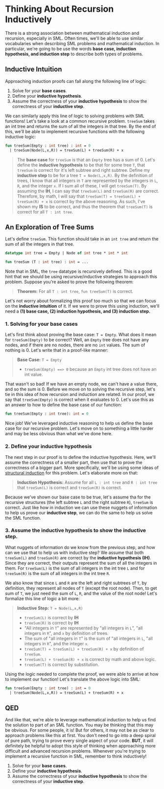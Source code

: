 # Thinking About Recursion Inductively

There is a strong association between mathematical induction and recursion, especially in SML. Often times, we'll be able to use similar vocabularies when describing SML problems and mathematical induction. In particular, we're going to be use the words **base case, induction hypothesis, and induction step** to describe both types of problems.

## Inductive Intuition

Approaching induction proofs can fall along the following line of logic:

1. Solve for your **base cases**.
2. Define your **inductive hypothesis**.
3. Assume the correctness of your **inductive hypothesis** to show the correctness of your **inductive step**.

We can similarly apply this line of logic to solving problems with SML functions! Let's take a look at a common recursive problem. `treeSum` takes an int tree and returns the sum of all the integers in that tree. By the end of this, we'll be able to implement recursive functions with the following inductive logic:

```sml
fun treeSum(Empty : int tree) : int = 0
  | treeSum(Node(L,x,R)) = treeSum(L) + treeSum(R) + x
```

> The **base case** for `treeSum` is that an `Empty` tree has a sum of 0. Let's define the **inductive hypothesis** to be that for some tree `T`, that `treeSum` is correct for it's left subtree and right subtree. Define my **inductive step** to be for a tree `T = Node(L,x,R)`. By the definition of trees, I know that all integers in `T` are represented by the integers in `L`, `R`, and the integer `x`. If I sum all of these, I will get `treeSum(T)`. By assuming the **IH**, I can say that `treeSum(L)` and `treeSum(R)` are correct. Therefore, by math, I will say that `treeSum(T) = treeSum(L) + treeSum(R) + x` is correct by the above reasoning. As such, I've shown my **IS** to be correct, and thus the theorem that `treeSum(T)` is correct for all `T : int tree`.

## An Exploration of Tree Sums

Let's define `treeSum`. This function should take in an `int tree` and return the sum of all the integers in that tree.

```sml
datatype int tree = Empty | Node of int tree * int * int

fun treeSum (T : int tree) : int = ...
```

Note that in SML, the `tree` datatype is recursively defined. This is a good hint that we should be using recursive/inductive strategies to approach this problem. Suppose you're asked to prove the following theorem:

> **Theorem:** For all `T : int tree`, `fun treeSum(T)` is correct.

Let's not worry about formalizing this proof too much so that we can focus on the **inductive intuition** of it. If we were to prove this using induction, we'll need a **(1) base case, (2) induction hypothesis, and (3) induction step.**

### 1. Solving for your base cases

Let's first think about proving the base case: `T = Empty`. What does it mean for `treeSum(Empty)` to be correct? Well, an `Empty` tree does not have any nodes, and if there are no nodes, there are no `int` values. The sum of nothing is 0. Let's write that in a proof-like manner:

> **Base Case:** `T = Empty`
>
> - `treeSum(Empty) ==> 0` because an `Empty` int tree does not have an int value.

That wasn't so bad! If we have an empty node, we can't have a value there, and so the sum is 0. Before we move on to solving the recursive step, let's tie in this idea of how recursion and induction are related. In our proof, we say that `treeSum(Empty)` is correct when it evaluates to 0. Let's use this as an answer to how to define the base case of our function:

```sml
fun treeSum(Empty : int tree): int = 0
```

Nice job! We've leveraged inductive reasoning to help us define the base case for our recursive problem. Let's move on to something a little harder and may be less obvious than what we've done here.

### 2. Define your inductive hypothesis

The next step in our proof is to define the inductive hypothesis. Here, we'll assume the correctness of a smaller part, then use that to prove the correctness of a bigger part. More specifically, we'll be using some ideas of [structural induction](https://smlhelp.github.io/#todolinktostructuralinductionsection) for this problem. Let's elaborate more on that:

> **Induction Hypothesis:** Assume for all `L : int tree` and `R : int tree` that `treeSum(L)` is correct and `treeSum(R)` is correct.

Because we've shown our base case to be true, let's assume tha for the recursive structures (the left subtree `L` and the right subtree `R`), `treeSum` is correct. Just like how in induction we can use these nuggets of information to help us prove our **inductive step**, we can do the same to help us solve the SML function.

### 3. Assume the inductive hypothesis to show the inductive step.

What nuggets of information do we know from the previous step, and how can we use that to help us with inductive step? We assume that both `treeSum(L)` and `treeSum(R)` are correct by the **inductive hypothesis (IH)**. Since they are correct, their outputs represent the sum of all the integers in them. For `treeSum(L)` is the sum of all integers in the int tree `L` and for `treeSum(R)` is the sum of all integers in the int tree `R`.

We also know that since `L` and `R` are the left and right subtrees of `T`, by definition, they represent all nodes of `T` (except the root node). Then, to get sum of `T`, we just need the sum of `L`, `R`, and the value of the root node! Let's formalize this line of logic a bit more:

> **Inductive Step:** `T = Node(L,x,R)`
>
> - `treeSum(L)` is correct by **IH**
> - `treeSum(R)` is correct by **IH**
> - "All integers in `T`" are represented by "all integers in `L`", "all integers in `R`", and `x` by definition of trees.
> - The sum of "all integers in `T`" is the sum of "all integers in `L`, "all integers in `R`", and the integer `x`.
> - `treeSum(T) = treeSum(L) + treeSum(R) + x` by definition of `treeSum`.
> - `treeSum(L) + treeSum(R) + x` is correct by math and above logic.
> - `treeSum(T)` is correct by substitution.

Using the logic needed to complete the proof, we were able to arrive at how to implement our function! Let's translate the above logic into SML:

```sml
fun treeSum(Empty : int tree) : int = 0
  | treeSum(Node(L,x,R)) = treeSum(L) + treeSum(R) + x
```

## QED

And like that, we're able to leverage mathematical induction to help us find the solution to part of an SML function. You may be thinking that this may be obvious. For some people, it is! But for others, it may not be as clear to approach problems like this at first. You don't need to go into a deep spiral of pure path, trying to prove every single aspect of your code. **BUT**, it will definitely be helpful to adopt this style of thinking when approaching more difficult and advanced recursion problems. Whenever you're trying to implement a recursive function in SML, remember to think inductively!

1. Solve for your **base cases**.
2. Define your **inductive hypothesis**.
3. Assume the correctness of your **inductive hypothesis** to show the correctness of your **inductive step**.
